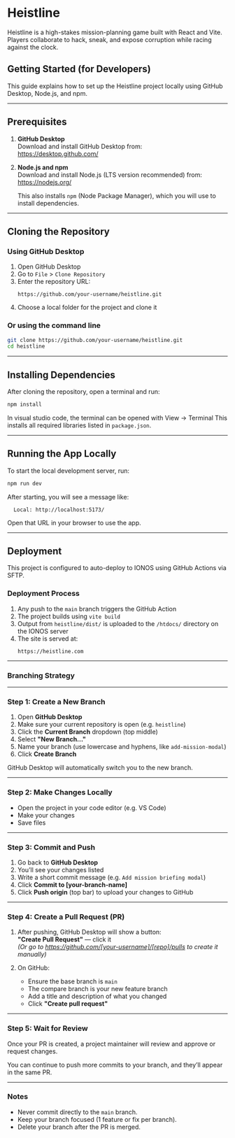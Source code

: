 # Heistline

Heistline is a high-stakes mission-planning game built with React and Vite. Players collaborate to hack, sneak, and expose corruption while racing against the clock.

## Getting Started (for Developers)

This guide explains how to set up the Heistline project locally using GitHub Desktop, Node.js, and npm.

---

## Prerequisites

1. **GitHub Desktop**  
   Download and install GitHub Desktop from:  
   https://desktop.github.com/

2. **Node.js and npm**  
   Download and install Node.js (LTS version recommended) from:  
   https://nodejs.org/

   This also installs `npm` (Node Package Manager), which you will use to install dependencies.

---

## Cloning the Repository

### Using GitHub Desktop

1. Open GitHub Desktop
2. Go to `File` > `Clone Repository`
3. Enter the repository URL:
   ```
   https://github.com/your-username/heistline.git
   ```
4. Choose a local folder for the project and clone it

### Or using the command line

```bash
git clone https://github.com/your-username/heistline.git
cd heistline
```

---

## Installing Dependencies

After cloning the repository, open a terminal and run:

```bash
npm install
```
In visual studio code, the terminal can be opened with View -> Terminal 
This installs all required libraries listed in `package.json`.

---

## Running the App Locally

To start the local development server, run:

```bash
npm run dev
```

After starting, you will see a message like:

```
  Local: http://localhost:5173/
```

Open that URL in your browser to use the app.

---

## Deployment

This project is configured to auto-deploy to IONOS using GitHub Actions via SFTP.

### Deployment Process

1. Any push to the `main` branch triggers the GitHub Action
2. The project builds using `vite build`
3. Output from `heistline/dist/` is uploaded to the `/htdocs/` directory on the IONOS server
4. The site is served at:
   ```
   https://heistline.com
   ```

---

### Branching Strategy 

---

### Step 1: Create a New Branch

1. Open **GitHub Desktop**
2. Make sure your current repository is open (e.g. `heistline`)
3. Click the **Current Branch** dropdown (top middle)
4. Select **"New Branch..."**
5. Name your branch (use lowercase and hyphens, like `add-mission-modal`)
6. Click **Create Branch**

GitHub Desktop will automatically switch you to the new branch.

---

### Step 2: Make Changes Locally

- Open the project in your code editor (e.g. VS Code)
- Make your changes
- Save files

---

### Step 3: Commit and Push

1. Go back to **GitHub Desktop**
2. You’ll see your changes listed
3. Write a short commit message (e.g. `Add mission briefing modal`)
4. Click **Commit to [your-branch-name]**
5. Click **Push origin** (top bar) to upload your changes to GitHub

---

### Step 4: Create a Pull Request (PR)

1. After pushing, GitHub Desktop will show a button:  
   **"Create Pull Request"** — click it  
   *(Or go to https://github.com/[your-username]/[repo]/pulls to create it manually)*

2. On GitHub:
   - Ensure the base branch is `main`
   - The compare branch is your new feature branch
   - Add a title and description of what you changed
   - Click **"Create pull request"**

---

### Step 5: Wait for Review

Once your PR is created, a project maintainer will review and approve or request changes.

You can continue to push more commits to your branch, and they’ll appear in the same PR.

---

### Notes

- Never commit directly to the `main` branch.
- Keep your branch focused (1 feature or fix per branch).
- Delete your branch after the PR is merged.
